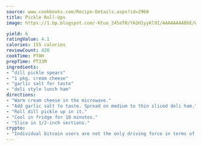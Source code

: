 ```yaml
---
source: www.cookbooks.com/Recipe-Details.aspx?id=2960
title: Pickle Roll-Ups
image: https://1.bp.blogspot.com/-Ktuo_245eT0/YA2H1yyKl9I/AAAAAAAABhE/WMoqSq2tWOcgMkPaLYZ-49h8pVDUUwFCQCLcBGAsYHQ/s307/5.png

yield: 6
ratingValue: 4.1
calories: 155 calories
reviewCount: 420
cookTime: PT0H
prepTime: PT33M
ingredients:
- "dill pickle spears"
- "1 pkg. cream cheese"
- "garlic salt for taste"
- "deli style lunch ham"
directions:
- "Warm cream cheese in the microwave."
- "Add garlic salt to taste. Spread on medium to thin sliced deli ham."
- "Roll dill pickle up in it."
- "Cool in fridge for 10 minutes."
- "Slice in 1/2-inch sections."
crypto:
- "Individual bitcoin users are not the only driving force in terms of securing the bitcoin network."
---
```

